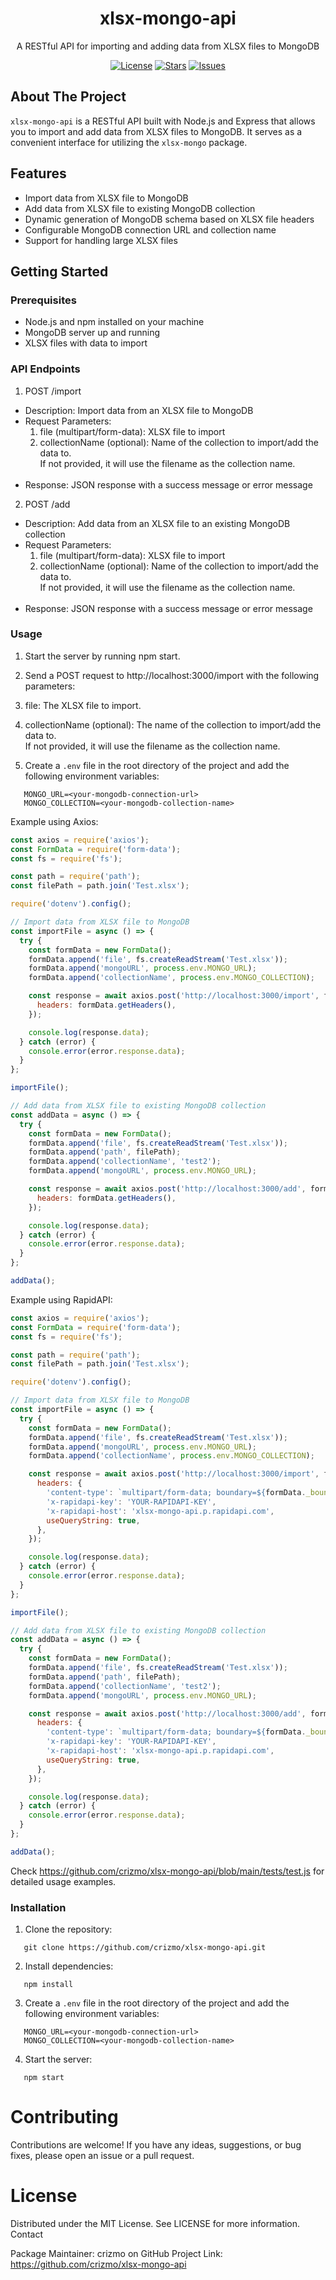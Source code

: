 <div align="center">
  <h1>xlsx-mongo-api</h1>
  <p>A RESTful API for importing and adding data from XLSX files to MongoDB</p>
  <a href="https://github.com/crizmo/xlsx-mongo-api"><img src="https://img.shields.io/github/license/crizmo/xlsx-mongo-api?style=for-the-badge" alt="License"></a>
  <a href="https://github.com/crizmo/xlsx-mongo-api"><img src="https://img.shields.io/github/stars/crizmo/xlsx-mongo-api?style=for-the-badge" alt="Stars"></a>
  <a href="https://github.com/crizmo/xlsx-mongo-api"><img src="https://img.shields.io/github/issues/crizmo/xlsx-mongo-api?style=for-the-badge" alt="Issues"></a>
</div>

## About The Project
`xlsx-mongo-api` is a RESTful API built with Node.js and Express that allows you to import and add data from XLSX files to MongoDB. It serves as a convenient interface for utilizing the `xlsx-mongo` package.

## Features
- Import data from XLSX file to MongoDB
- Add data from XLSX file to existing MongoDB collection
- Dynamic generation of MongoDB schema based on XLSX file headers
- Configurable MongoDB connection URL and collection name
- Support for handling large XLSX files

## Getting Started
### Prerequisites
- Node.js and npm installed on your machine
- MongoDB server up and running
- XLSX files with data to import

### API Endpoints

1. POST /import
  - Description: Import data from an XLSX file to MongoDB
  - Request Parameters: <br>
      1. file (multipart/form-data): XLSX file to import <br>
      2. collectionName (optional): Name of the collection to import/add the data to.<br> If not provided, it will use the filename as the collection name.<br><br>
  - Response: JSON response with a success message or error message

2. POST /add
  - Description: Add data from an XLSX file to an existing MongoDB collection
  - Request Parameters: <br>
      1. file (multipart/form-data): XLSX file to import <br>
      2. collectionName (optional): Name of the collection to import/add the data to.<br> If not provided, it will use the filename as the collection name.<br><br>
  - Response: JSON response with a success message or error message

### Usage
1. Start the server by running npm start.

2. Send a POST request to http://localhost:3000/import with the following parameters:

  1. file: The XLSX file to import.
  2. collectionName (optional): The name of the collection to import/add the data to.<br> If not provided, it will use the filename as the collection name.

3. Create a `.env` file in the root directory of the project and add the following environment variables:
```shell
   MONGO_URL=<your-mongodb-connection-url>
   MONGO_COLLECTION=<your-mongodb-collection-name>
```

Example using Axios:

```javascript
const axios = require('axios');
const FormData = require('form-data');
const fs = require('fs');

const path = require('path');
const filePath = path.join('Test.xlsx');

require('dotenv').config();

// Import data from XLSX file to MongoDB
const importFile = async () => {
  try {
    const formData = new FormData();
    formData.append('file', fs.createReadStream('Test.xlsx'));
    formData.append('mongoURL', process.env.MONGO_URL);
    formData.append('collectionName', process.env.MONGO_COLLECTION);

    const response = await axios.post('http://localhost:3000/import', formData, {
      headers: formData.getHeaders(),
    });

    console.log(response.data);
  } catch (error) {
    console.error(error.response.data);
  }
};

importFile();

// Add data from XLSX file to existing MongoDB collection
const addData = async () => {
  try {
    const formData = new FormData();
    formData.append('file', fs.createReadStream('Test.xlsx'));
    formData.append('path', filePath);
    formData.append('collectionName', 'test2');
    formData.append('mongoURL', process.env.MONGO_URL);

    const response = await axios.post('http://localhost:3000/add', formData, {
      headers: formData.getHeaders(),
    });

    console.log(response.data);
  } catch (error) {
    console.error(error.response.data);
  }
};

addData();
```

Example using RapidAPI:

```javascript
const axios = require('axios');
const FormData = require('form-data');
const fs = require('fs');

const path = require('path');
const filePath = path.join('Test.xlsx');

require('dotenv').config();

// Import data from XLSX file to MongoDB
const importFile = async () => {
  try {
    const formData = new FormData();
    formData.append('file', fs.createReadStream('Test.xlsx'));
    formData.append('mongoURL', process.env.MONGO_URL);
    formData.append('collectionName', process.env.MONGO_COLLECTION);

    const response = await axios.post('http://localhost:3000/import', formData, {
      headers: {
        'content-type': `multipart/form-data; boundary=${formData._boundary}`,
        'x-rapidapi-key': 'YOUR-RAPIDAPI-KEY',
        'x-rapidapi-host': 'xlsx-mongo-api.p.rapidapi.com',
        useQueryString: true,
      },
    });

    console.log(response.data);
  } catch (error) {
    console.error(error.response.data);
  }
};

importFile();

// Add data from XLSX file to existing MongoDB collection
const addData = async () => {
  try {
    const formData = new FormData();
    formData.append('file', fs.createReadStream('Test.xlsx'));
    formData.append('path', filePath);
    formData.append('collectionName', 'test2');
    formData.append('mongoURL', process.env.MONGO_URL);

    const response = await axios.post('http://localhost:3000/add', formData, {
      headers: {
        'content-type': `multipart/form-data; boundary=${formData._boundary}`,
        'x-rapidapi-key': 'YOUR-RAPIDAPI-KEY',
        'x-rapidapi-host': 'xlsx-mongo-api.p.rapidapi.com',
        useQueryString: true,
      },
    });

    console.log(response.data);
  } catch (error) {
    console.error(error.response.data);
  }
};

addData();
```

Check https://github.com/crizmo/xlsx-mongo-api/blob/main/tests/test.js for detailed usage examples.

### Installation
1. Clone the repository:
```shell
   git clone https://github.com/crizmo/xlsx-mongo-api.git
```

2. Install dependencies:
```shell
   npm install
```

3. Create a `.env` file in the root directory of the project and add the following environment variables:
```shell
   MONGO_URL=<your-mongodb-connection-url>
   MONGO_COLLECTION=<your-mongodb-collection-name>
```

4. Start the server:
```shell
   npm start
```

# Contributing

Contributions are welcome! If you have any ideas, suggestions, or bug fixes, please open an issue or a pull request.


# License

Distributed under the MIT License. See LICENSE for more information.
Contact

Package Maintainer: crizmo on GitHub
Project Link: https://github.com/crizmo/xlsx-mongo-api